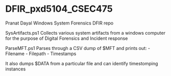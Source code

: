 # DFIR_pxd5104_CSEC475
Pranat Dayal 
Windows System Forensics DFIR repo

SysArtifacts.ps1 
  Collects various system artifacts from a windows computer for the purpose of Digital Forensics and Incident response 
 
 
ParseMFT.ps1
  Parses through a CSV dump of $MFT and prints out:
      - Filename 
      - Filepath 
      - Timestamps
      
  It also dumps $DATA from a particular file and can identify timestomping instances 
  
